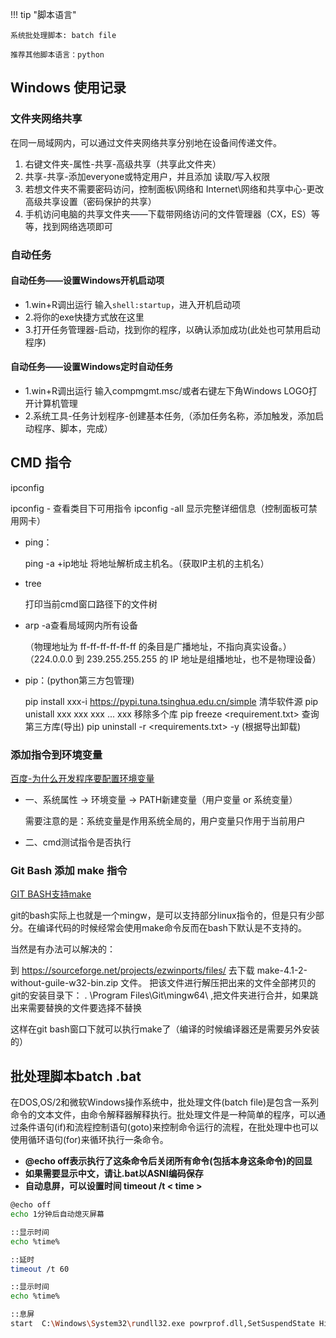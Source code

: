 !!! tip "脚本语言"

    系统批处理脚本: batch file

    推荐其他脚本语言：python

## Windows 使用记录

### 文件夹网络共享

在同一局域网内，可以通过文件夹网络共享分别地在设备间传递文件。

1. 右键文件夹-属性-共享-高级共享（共享此文件夹）
2. 共享-共享-添加everyone或特定用户，并且添加 读取/写入权限
3. 若想文件夹不需要密码访问，控制面板\网络和 Internet\网络和共享中心-更改高级共享设置（密码保护的共享）
4. 手机访问电脑的共享文件夹——下载带网络访问的文件管理器（CX，ES）等等，找到网络选项即可

### 自动任务

#### 自动任务——设置Windows开机启动项

- 1.win+R调出运行 输入`shell:startup`，进入开机启动项
- 2.将你的exe快捷方式放在这里
- 3.打开任务管理器-启动，找到你的程序，以确认添加成功(此处也可禁用启动程序)  

#### 自动任务——设置Windows定时自动任务

- 1.win+R调出运行 输入compmgmt.msc/或者右键左下角Windows LOGO打开计算机管理
- 2.系统工具-任务计划程序-创建基本任务,（添加任务名称，添加触发，添加启动程序、脚本，完成）

## CMD 指令

ipconfig

ipconfig - 查看类目下可用指令
ipconfig -all 显示完整详细信息（控制面板可禁用网卡）

- ping：

    ping -a +ip地址 将地址解析成主机名。（获取IP主机的主机名）

- tree
  
    打印当前cmd窗口路径下的文件树

- arp -a查看局域网内所有设备
  
    （物理地址为 ff-ff-ff-ff-ff-ff 的条目是广播地址，不指向真实设备。）
    （224.0.0.0 到 239.255.255.255 的 IP 地址是组播地址，也不是物理设备）

- pip：(python第三方包管理)

    pip install xxx-i https://pypi.tuna.tsinghua.edu.cn/simple 清华软件源
    pip unistall xxx xxx xxx ... xxx 移除多个库
    pip freeze <requirement.txt> 查询第三方库(导出)
    pip uninstall -r <requirements.txt> -y (根据导出卸载)

### 添加指令到环境变量

[百度-为什么开发程序要配置环境变量](https://baijiahao.baidu.com/s?id=1739693765201054630&wfr=spider&for=pc)

- 一、系统属性 -> 环境变量 -> PATH新建变量（用户变量 or 系统变量）

    需要注意的是：系统变量是作用系统全局的，用户变量只作用于当前用户

- 二、cmd测试指令是否执行

### Git Bash 添加 make 指令

[GIT BASH支持make](https://www.cnblogs.com/WLCYSYS/p/16715366.html)

git的bash实际上也就是一个mingw，是可以支持部分linux指令的，但是只有少部分。在编译代码的时候经常会使用make命令反而在bash下默认是不支持的。

当然是有办法可以解决的：

到 https://sourceforge.net/projects/ezwinports/files/ 去下载 make-4.1-2-without-guile-w32-bin.zip 文件。
把该文件进行解压把出来的文件全部拷贝的git的安装目录下： . \Program Files\Git\mingw64\ ,把文件夹进行合并，如果跳出来需要替换的文件要选择不替换

这样在git bash窗口下就可以执行make了（编译的时候编译器还是需要另外安装的）

## 批处理脚本batch .bat

在DOS,OS/2和微软Windows操作系统中，批处理文件(batch file)是包含一系列命令的文本文件，由命令解释器解释执行。批处理文件是一种简单的程序，可以通过条件语句(if)和流程控制语句(goto)来控制命令运行的流程，在批处理中也可以使用循环语句(for)来循环执行一条命令。

- **@echo off表示执行了这条命令后关闭所有命令(包括本身这条命令)的回显**
- **如果需要显示中文，请让.bat以ASNI编码保存**
- **自动息屏，可以设置时间 timeout /t < time >**

```bash
@echo off
echo 1分钟后自动熄灭屏幕

::显示时间
echo %time%

::延时
timeout /t 60

::显示时间
echo %time%

::息屏
start  C:\Windows\System32\rundll32.exe powrprof.dll,SetSuspendState Hibemate
```